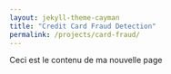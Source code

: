 ```yaml
---
layout: jekyll-theme-cayman
title: "Credit Card Fraud Detection"
permalink: /projects/card-fraud/
---
```


Ceci est le contenu de ma nouvelle page


